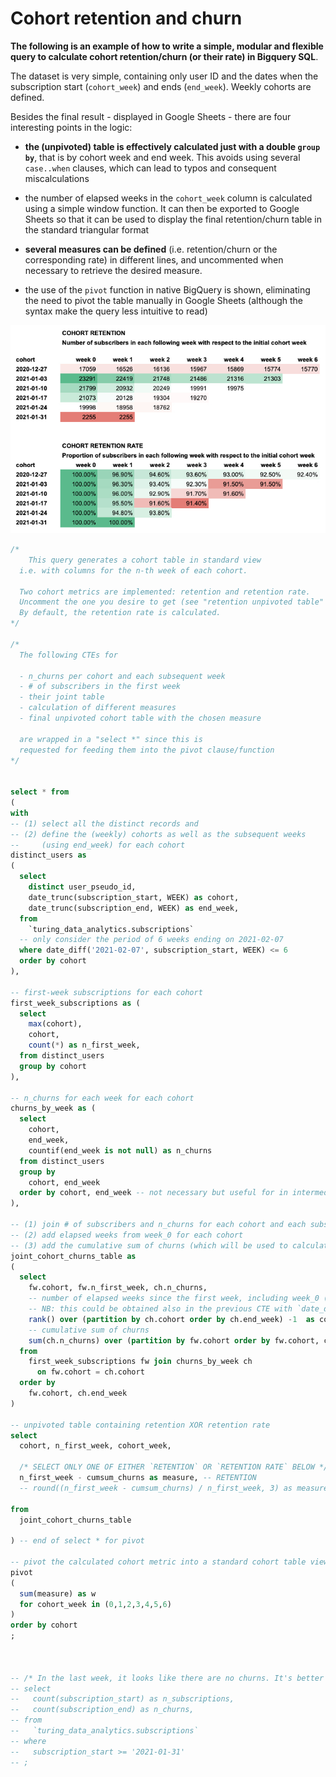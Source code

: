 # Cohort retention and churn

**The following is an example of how to write a simple, modular and flexible query to calculate cohort retention/churn (or their rate) in Bigquery SQL**.

The dataset is very simple, containing only user ID and the dates when the subscription start (`cohort_week`) and ends (`end_week`). Weekly cohorts are defined. 

Besides the final result - displayed in Google Sheets - there are four interesting points in the logic:

- **the (unpivoted) table is effectively calculated just with a double `group by`**, that is by cohort week and end week. This avoids using several `case..when` clauses, which can lead to typos and consequent miscalculations

- the number of elapsed weeks in the `cohort_week` column is calculated using a simple window function. It can then be exported to Google Sheets so that it can be used to display the final retention/churn table in the standard triangular format

- **several measures can be defined** (i.e. retention/churn or the corresponding rate) in different lines, and uncommented when necessary to retrieve the desired measure.

- the use of the `pivot` function in native BigQuery is shown, eliminating the need to pivot the table manually in Google Sheets (although the syntax make the query less intuitive to read)

![](cohort_retention_table.jpg)


```sql
/* 
	This query generates a cohort table in standard view
  i.e. with columns for the n-th week of each cohort.

  Two cohort metrics are implemented: retention and retention rate. 
  Uncomment the one you desire to get (see "retention unpivoted table" below)
  By default, the retention rate is calculated.
*/

/* 
  The following CTEs for 
  
  - n_churns per cohort and each subsequent week 
  - # of subscribers in the first week
  - their joint table
  - calculation of different measures
  - final unpivoted cohort table with the chosen measure

  are wrapped in a "select *" since this is 
  requested for feeding them into the pivot clause/function
*/ 


select * from 
(
with
-- (1) select all the distinct records and 
-- (2) define the (weekly) cohorts as well as the subsequent weeks 
--     (using end_week) for each cohort
distinct_users as 
(
  select 
    distinct user_pseudo_id,
    date_trunc(subscription_start, WEEK) as cohort,
    date_trunc(subscription_end, WEEK) as end_week,
  from 
    `turing_data_analytics.subscriptions`
  -- only consider the period of 6 weeks ending on 2021-02-07
  where date_diff('2021-02-07', subscription_start, WEEK) <= 6
  order by cohort
),

-- first-week subscriptions for each cohort
first_week_subscriptions as (
  select
    max(cohort),
    cohort, 
    count(*) as n_first_week,
  from distinct_users
  group by cohort
),

-- n_churns for each week for each cohort
churns_by_week as (
  select
    cohort,
    end_week,
    countif(end_week is not null) as n_churns 
  from distinct_users
  group by
    cohort, end_week
  order by cohort, end_week -- not necessary but useful for in intermediate check
),

-- (1) join # of subscribers and n_churns for each cohort and each subsequent week
-- (2) add elapsed weeks from week_0 for each cohort
-- (3) add the cumulative sum of churns (which will be used to calculate retention)
joint_cohort_churns_table as
(
  select
    fw.cohort, fw.n_first_week, ch.n_churns,  
    -- number of elapsed weeks since the first week, including week_0 (hence the -1)
    -- NB: this could be obtained also in the previous CTE with `date_diff(end_week, cohort, WEEK) as cohort_week_date_diff`
    rank() over (partition by ch.cohort order by ch.end_week) -1  as cohort_week,
    -- cumulative sum of churns
    sum(ch.n_churns) over (partition by fw.cohort order by fw.cohort, ch.end_week) as cumsum_churns   
  from
    first_week_subscriptions fw join churns_by_week ch 
      on fw.cohort = ch.cohort
  order by 
    fw.cohort, ch.end_week
)

-- unpivoted table containing retention XOR retention rate
select 
  cohort, n_first_week, cohort_week,

  /* SELECT ONLY ONE OF EITHER `RETENTION` OR `RETENTION RATE` BELOW */
  n_first_week - cumsum_churns as measure, -- RETENTION
  -- round((n_first_week - cumsum_churns) / n_first_week, 3) as measure, -- RETENTION RATE

from
  joint_cohort_churns_table

) -- end of select * for pivot

-- pivot the calculated cohort metric into a standard cohort table view 
pivot
(
  sum(measure) as w
  for cohort_week in (0,1,2,3,4,5,6)
)
order by cohort
;



-- /* In the last week, it looks like there are no churns. It's better to check*/
-- select
--   count(subscription_start) as n_subscriptions,
--   count(subscription_end) as n_churns,
-- from 
--   `turing_data_analytics.subscriptions`
-- where 
--   subscription_start >= '2021-01-31'
-- ;
```
